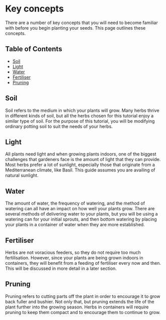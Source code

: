 # Key concepts

There are a number of key concepts that you will need to become familiar with before you begin planting your seeds. This page outlines these concepts. 

## Table of Contents
- [Soil](#soil)
- [Light](#light)
- [Water](#water)
- [Fertiliser](#fertiliser)
- [Pruning](#pruning)

## Soil

Soil refers to the medium in which your plants will grow. Many herbs thrive in different kinds of soil, but all the herbs chosen for this tutorial enjoy a similar type of soil. For the purpose of this tutorial, you will be modifying ordinary potting soil to suit the needs of your herbs. 

## Light

All plants need light and when growing plants indoors, one of the biggest challenges that gardeners face is the amount of light that they can provide. Most herbs prefer a lot of sunlight, especially those that originate from a Mediterranean climate, like Basil. This guide assumes you are availing of natural sunlight. 

## Water

The amount of water, the frequency of watering, and the method of watering can all have an impact on how well your plants grow. There are several methods of delivering water to your plants, but you will be using a watering can for your initial sprouts, and then bottom watering by placing your plants in a container of water when they are more established. 

## Fertiliser 

Herbs are not voracious feeders, so they do not require too much fertilisation. However, since your plants are being grown indoors in containers, they will benefit from a feeding of fertiliser every now and then. This will be discussed in more detail in a later section. 

## Pruning

Pruning refers to cutting parts off the plant in order to encourage it to grow back fuller and bushier. Not only that, but pruning extends the life of the plant further into the growing season. Herbs in containers will require pruning to keep them compact and to encourage them to continue to grow. 